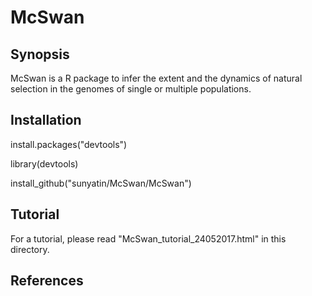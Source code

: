 # McSwan

## Synopsis

McSwan is a R package to infer the extent and the dynamics of natural selection in the genomes of single or multiple populations.  

## Installation

install.packages("devtools")

library(devtools)

install_github("sunyatin/McSwan/McSwan")

## Tutorial

For a tutorial, please read "McSwan_tutorial_24052017.html" in this directory.

## References
